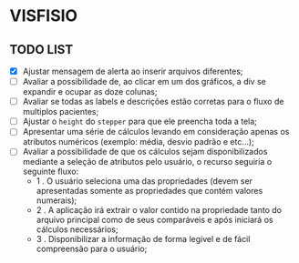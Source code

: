 # VISFISIO

## TODO LIST

- [x] Ajustar mensagem de alerta ao inserir arquivos diferentes;
- [ ] Avaliar a possibilidade de, ao clicar em um dos gráficos, a div se expandir e ocupar as doze colunas;
- [ ] Avaliar se todas as labels e descrições estão corretas para o fluxo de multiplos pacientes;
- [ ] Ajustar o `height` do `stepper` para que ele preencha toda a tela;
- [ ] Apresentar uma série de cálculos levando em consideração apenas os atributos numéricos (exemplo: média, desvio padrão e etc...);
- [ ] Avaliar a possibilidade de que os cálculos sejam disponibilizados mediante a seleção de atributos pelo usuário, o recurso seguiria o seguinte fluxo:
  - 1 . O usuário seleciona uma das propriedades (devem ser apresentadas somente as propriedades que contém valores numerais);
  - 2 . A aplicação irá extrair o valor contido na propriedade tanto do arquivo principal como de seus comparáveis e após iniciará os cálculos necessários;
  - 3 . Disponibilizar a informação de forma legível e de fácil compreensão para o usuário;
